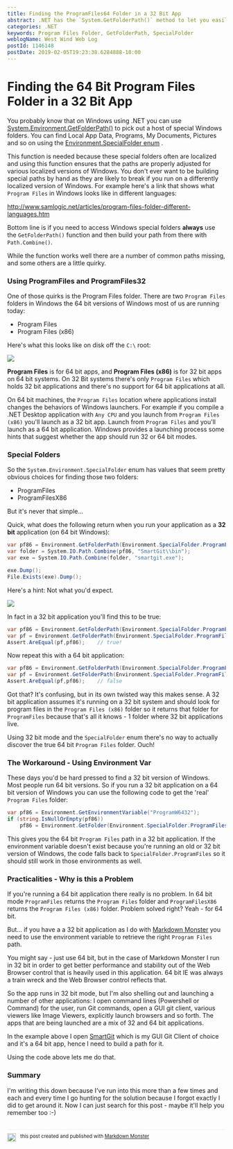 ```yaml
---
title: Finding the ProgramFiles64 Folder in a 32 Bit App
abstract: .NET has the `System.GetFolderPath()` method to let you easily retrieve various system folder in a safe way. Unfortunately getting the `Program Files` folder is a bit of problem due to some complications on how the name is retrieved on 32 bit systems. If you're running an application in 32 bit mode, or have an application that can run either 32 or 64 bit, make sure you use the right way to determine where Program Files is located.
categories: .NET
keywords: Program Files Folder, GetFolderPath, SpecialFolder
weblogName: West Wind Web Log
postId: 1146148
postDate: 2019-02-05T19:23:38.6284888-10:00
---
```

# Finding the 64 Bit  Program Files Folder in a 32 Bit App

You probably know that on Windows using .NET you can use [System.Environment.GetFolderPath()](https://docs.microsoft.com/en-us/dotnet/api/system.environment.getfolderpath?view=netframework-4.7.2) to pick out a host of special Windows folders. You can find Local App Data, Programs, My Documents, Pictures and so on using the [Environment.SpecialFolder enum](https://docs.microsoft.com/en-us/dotnet/api/system.environment.specialfolder?view=netframework-4.7.2) .

This function is needed because these special folders often are localized and using this function ensures that the paths are properly adjusted for various localized versions of Windows. You don't ever want to be building special paths by hand as they are likely to break if you run on a differently localized version of Windows. For example here's a link that shows what `Program Files` in Windows looks like in different languages:

http://www.samlogic.net/articles/program-files-folder-different-languages.htm

Bottom line is if you need to access Windows special folders **always** use the `GetFolderPath()` function and then build your path from there with `Path.Combine()`.

While the function works well there are a number of common paths missing, and some others are a little quirky.

### Using ProgramFiles and ProgramFiles32
One of those quirks is the Program Files folder. There are two `Program Files` folders in Windows the 64 bit versions of Windows most of us are running today:

* Program Files
* Program Files (x86)

Here's what this looks like on disk off the `C:\` root:

![](ProgramFilesFolders.png)

**Program Files** is for 64 bit apps, and **Program Files (x86)** is for 32 bit apps on  64 bit systems. On 32 Bit systems there's only `Program Files` which holds 32 bit applications and there's no support for 64 bit applications at all.

On 64 bit machines, the `Program Files` location where applications install changes the behaviors of Windows launchers. For example if you compile a .NET Desktop application with `Any CPU` and you launch from `Program Files (x86)` you'll launch as a 32 bit app. Launch from `Program Files` and you'll launch as a 64 bit application. Windows provides a launching process some hints that suggest whether the app should run 32 or 64 bit modes.

### Special Folders
So the `System.Environment.SpecialFolder` enum has values that seem pretty obvious choices for finding those two folders:

* ProgramFiles
* ProgramFilesX86

But it's never that simple...

Quick, what does the following return when you run your application as a **32 bit** application (on 64 bit Windows):

```cs
var pf86 = Environment.GetFolderPath(Environment.SpecialFolder.ProgramFiles);	
var folder = System.IO.Path.Combine(pf86, "SmartGit\\bin");
var exe = System.IO.Path.Combine(folder, "smartgit.exe");

exe.Dump();	
File.Exists(exe).Dump();
```

Here's a hint: Not what you'd expect.

![](ProgramFilesIn32Bit.png)

In fact in a 32 bit application you'll find this to be true:

```cs
var pf86 = Environment.GetFolderPath(Environment.SpecialFolder.ProgramFilesX86);	
var pf = Environment.GetFolderPath(Environment.SpecialFolder.ProgramFiles);	
Assert.AreEqual(pf,pf86);    // true!
```

Now repeat this with a 64 bit application:

```cs
var pf86 = Environment.GetFolderPath(Environment.SpecialFolder.ProgramFilesX86);	
var pf = Environment.GetFolderPath(Environment.SpecialFolder.ProgramFiles);	
Assert.AreEqual(pf,pf86);    // false
```

Got that? It's confusing, but in its own twisted way this makes sense. A 32 bit application assumes it's running on a 32 bit system and should look for program files in the `Program Files (x86)` folder so it returns that folder for `ProgramFiles` because that's all it knows - 1 folder where 32 bit applications live. 

Using 32 bit mode and the `SpecialFolder` enum there's no way to actually discover the true 64 bit `Program Files` folder. Ouch!

### The Workaround - Using Environment Var
These days you'd be hard pressed to find a 32 bit version of Windows. Most people run 64 bit versions. So if you run a 32 bit application on a 64 bit version of Windows you can use the following code to get the 'real' `Program Files` folder:

```cs
var pf86 = Environment.GetEnvironmentVariable("ProgramW6432");
if (string.IsNullOrEmpty(pf86))
    pf86 = Environment.GetFolder(Environment.SpecialFolder.ProgramFiles)
```

This gives you the 64 bit `Program Files` path in a 32 bit application. If the environment variable doesn't exist because you're running an old or 32 bit version of Windows, the code falls back to `SpecialFolder.ProgramFiles` so it should still work in those environments as well.

### Practicalities - Why is this a Problem
If you're running a 64 bit application there really is no problem. In 64 bit mode `ProgramFiles` returns the `Program Files` folder and `ProgramFilesX86` returns the `Program Files (x86)` folder. Problem solved right? Yeah - for 64 bit.

But... if you have a a 32 bit application as I do with [Markdown Monster](https://markdownmonster.west-wind.com) you need to use the environment variable to retrieve the right `Program Files` path. 

You might say - just use 64 bit, but in the case of Markdown Monster I run in 32 bit in order to get better performance and stability out of the Web Browser control that is heavily used in this application. 64 bit IE was always a train wreck and the Web Browser control reflects that.

So the app runs in 32 bit mode, but I'm also shelling out and launching a number of other applications: I open command lines (Powershell or Command) for the user, run Git commands, open a GUI git client, various viewers like Image Viewers, explicitly launch browsers and so forth. The apps that are being launched are a mix of 32 and 64 bit applications.

In the example above I open [SmartGit](https://www.syntevo.com/smartgit/) which is my GUI Git Client of choice and it's a 64 bit app, hence I need to build a path for it.

Using the code above lets me do that.

### Summary 
I'm writing this down because I've run into this more than a few times and each and every time I go hunting for the solution because I forgot exactly I did to get around it. Now I can just search for this post - maybe it'll help you remember too :-)

<div style="margin-top: 30px;font-size: 0.8em;
            border-top: 1px solid #eee;padding-top: 8px;">
    <img src="https://markdownmonster.west-wind.com/favicon.png"
         style="height: 20px;float: left; margin-right: 10px;"/>
    this post created and published with 
    <a href="https://markdownmonster.west-wind.com" 
       target="top">Markdown Monster</a> 
</div>